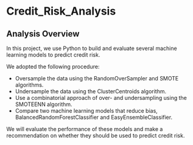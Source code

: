 # Credit_Risk_Analysis

## Analysis Overview
In this project, we use Python to build and evaluate several machine learning models to predict credit risk.

We adopted the following procedure:

* Oversample the data using the RandomOverSampler and SMOTE algorithms.
* Undersample the data using the ClusterCentroids algorithm.
* Use a combinatorial approach of over- and undersampling using the SMOTEENN algorithm.
* Compare two machine learning models that reduce bias, BalancedRandomForestClassifier and EasyEnsembleClassifier.

We will evaluate the performance of these models and make a recommendation on whether they should be used to predict credit risk.
